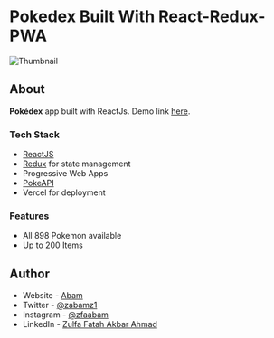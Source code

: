 # Pokedex Built With React-Redux-PWA

![Thumbnail](https://i.ibb.co/cTJMLTP/Screenshot-2021-12-21-at-10-13-05-Pok-dex.png)

## About

**Pokédex** app built with ReactJs. Demo link [here](https://pokedex-abams.vercel.app/).

### Tech Stack

- [ReactJS](https://reactjs.org)
- [Redux](https://redux.js.org/) for state management
- Progressive Web Apps
- [PokeAPI](https://pokeapi.co/)
- Vercel for deployment

### Features

- All 898 Pokemon available
- Up to 200 Items

## Author

- Website - [Abam](https://abams.vercel.app/)
- Twitter - [@zabamz1](https://www.twitter.com/zabamz1)
- Instagram - [@zfaabam](https://www.instagram.com/zfaabam/)
- LinkedIn - [Zulfa Fatah Akbar Ahmad](https://www.linkedin.com/in/zulfa-fatah-akbar-ahmad/)
